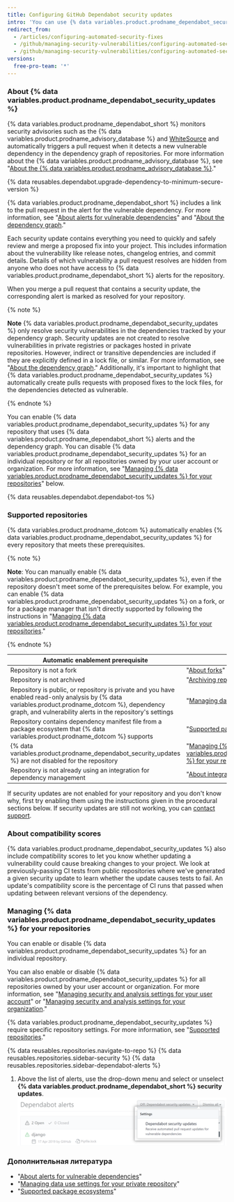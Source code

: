 ```yaml
---
title: Configuring GitHub Dependabot security updates
intro: 'You can use {% data variables.product.prodname_dependabot_security_updates %} or manual pull requests to easily update vulnerable dependencies.'
redirect_from:
  - /articles/configuring-automated-security-fixes
  - /github/managing-security-vulnerabilities/configuring-automated-security-fixes
  - /github/managing-security-vulnerabilities/configuring-automated-security-updates
versions:
  free-pro-team: '*'
---
```


### About {% data variables.product.prodname_dependabot_security_updates %}

{% data variables.product.prodname_dependabot_short %} monitors security advisories such as the {% data variables.product.prodname_advisory_database %} and [WhiteSource](https://www.whitesourcesoftware.com/vulnerability-database) and automatically triggers a pull request when it detects a new vulnerable dependency in the dependency graph of repositories. For more information about the {% data variables.product.prodname_advisory_database %}, see "[About the {% data variables.product.prodname_advisory_database %}](/github/managing-security-vulnerabilities/browsing-security-vulnerabilities-in-the-github-advisory-database#about-the-github-advisory-database)."

{% data reusables.dependabot.upgrade-dependency-to-minimum-secure-version %}

{% data variables.product.prodname_dependabot_short %} includes a link to the pull request in the alert for the vulnerable dependency. For more information, see "[About alerts for vulnerable dependencies](/github/managing-security-vulnerabilities/about-alerts-for-vulnerable-dependencies)" and "[About the dependency graph](/github/visualizing-repository-data-with-graphs/about-the-dependency-graph)."

Each security update contains everything you need to quickly and safely review and merge a proposed fix into your project. This includes information about the vulnerability like release notes, changelog entries, and commit details. Details of which vulnerability a pull request resolves are hidden from anyone who does not have access to {% data variables.product.prodname_dependabot_short %} alerts for the repository.

When you merge a pull request that contains a security update, the corresponding alert is marked as resolved for your repository.

{% note %}

**Note** 
{% data variables.product.prodname_dependabot_security_updates %} only resolve security vulnerabilities in the dependencies tracked by your dependency graph. Security updates are not created to resolve vulnerabilities in private registries or packages hosted in private repositories. However, indirect or transitive dependencies are included if they are explicitly defined in a lock file, or similar. For more information, see "[About the dependency graph](/github/visualizing-repository-data-with-graphs/about-the-dependency-graph)." Additionally, it's important to highlight that {% data variables.product.prodname_dependabot_security_updates %} automatically create pulls requests with proposed fixes to the lock files, for the dependencies detected as vulnerable.

{% endnote %}

You can enable {% data variables.product.prodname_dependabot_security_updates %} for any repository that uses {% data variables.product.prodname_dependabot_short %} alerts and the dependency graph. You can disable {% data variables.product.prodname_dependabot_security_updates %} for an individual repository or for all repositories owned by your user account or organization. For more information, see "[Managing {% data variables.product.prodname_dependabot_security_updates %} for your repositories](#managing-github-dependabot-security-updates-for-your-repositories)" below.

{% data reusables.dependabot.dependabot-tos %}

### Supported repositories

{% data variables.product.prodname_dotcom %} automatically enables {% data variables.product.prodname_dependabot_security_updates %} for every repository that meets these prerequisites.

{% note %}

**Note**: You can manually enable {% data variables.product.prodname_dependabot_security_updates %}, even if the repository doesn't meet some of the prerequisites below. For example, you can enable {% data variables.product.prodname_dependabot_security_updates %} on a fork, or for a package manager that isn't directly supported by following the instructions in "[Managing {% data variables.product.prodname_dependabot_security_updates %} for your repositories](#managing-github-dependabot-security-updates-for-your-repositories)."

{% endnote %}

| Automatic enablement prerequisite                                                                                                                                                                                    | More information                                                                                                                                                                 |
| -------------------------------------------------------------------------------------------------------------------------------------------------------------------------------------------------------------------- | -------------------------------------------------------------------------------------------------------------------------------------------------------------------------------- |
| Repository is not a fork                                                                                                                                                                                             | "[About forks](/github/collaborating-with-issues-and-pull-requests/about-forks)"                                                                                                 |
| Repository is not archived                                                                                                                                                                                           | "[Archiving repositories](/github/creating-cloning-and-archiving-repositories/archiving-repositories)"                                                                           |
| Repository is public, or repository is private and you have enabled read-only analysis by {% data variables.product.prodname_dotcom %}, dependency graph, and vulnerability alerts in the repository's settings | "[Managing data use settings for your private repository](/github/understanding-how-github-uses-and-protects-your-data/managing-data-use-settings-for-your-private-repository)." |
| Repository contains dependency manifest file from a package ecosystem that {% data variables.product.prodname_dotcom %} supports                                                                                | "[Supported package ecosystems](/github/visualizing-repository-data-with-graphs/about-the-dependency-graph#supported-package-ecosystems)"                                        |
| {% data variables.product.prodname_dependabot_security_updates %} are not disabled for the repository                                                                                                         | "[Managing {% data variables.product.prodname_dependabot_security_updates %} for your repository](#managing-github-dependabot-security-updates-for-your-repositories)"    |
| Repository is not already using an integration for dependency management                                                                                                                                             | "[About integrations](/github/customizing-your-github-workflow/about-integrations)"                                                                                              |

If security updates are not enabled for your repository and you don't know why, first try enabling them using the instructions given in the procedural sections below. If security updates are still not working, you can [contact support](https://support.github.com/contact).

### About compatibility scores

{% data variables.product.prodname_dependabot_security_updates %} also include compatibility scores to let you know whether updating a vulnerability could cause breaking changes to your project. We look at previously-passing CI tests from public repositories where we've generated a given security update to learn whether the update causes tests to fail. An update's compatibility score is the percentage of CI runs that passed when updating between relevant versions of the dependency.

### Managing {% data variables.product.prodname_dependabot_security_updates %} for your repositories

You can enable or disable {% data variables.product.prodname_dependabot_security_updates %} for an individual repository.

You can also enable or disable {% data variables.product.prodname_dependabot_security_updates %} for all repositories owned by your user account or organization. For more information, see "[Managing security and analysis settings for your user account](/github/setting-up-and-managing-your-github-user-account/managing-security-and-analysis-settings-for-your-user-account)" or "[Managing security and analysis settings for your organization](/github/setting-up-and-managing-organizations-and-teams/managing-security-and-analysis-settings-for-your-organization)."

{% data variables.product.prodname_dependabot_security_updates %} require specific repository settings. For more information, see "[Supported repositories](#supported-repositories)."

{% data reusables.repositories.navigate-to-repo %}
{% data reusables.repositories.sidebar-security %}
{% data reusables.repositories.sidebar-dependabot-alerts %}
1. Above the list of alerts, use the drop-down menu and select or unselect **{% data variables.product.prodname_dependabot_short %} security updates**. ![Drop-down menu with the option to enable {% data variables.product.prodname_dependabot_security_updates %}](/assets/images/help/repository/enable-dependabot-security-updates-drop-down.png)

### Дополнительная литература

- "[About alerts for vulnerable dependencies](/github/managing-security-vulnerabilities/about-alerts-for-vulnerable-dependencies)"
- "[Managing data use settings for your private repository](/github/understanding-how-github-uses-and-protects-your-data/managing-data-use-settings-for-your-private-repository)"
- "[Supported package ecosystems](/github/visualizing-repository-data-with-graphs/about-the-dependency-graph#supported-package-ecosystems)"
